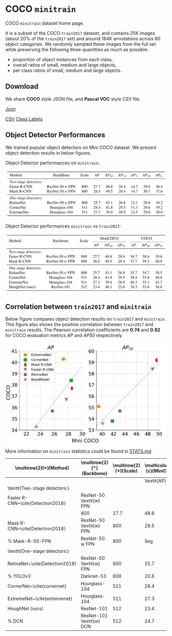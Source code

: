 # COCO `minitrain`

COCO `minitrain` dataset home page.

It is a subset of the COCO `train2017` dataset, and contains 25K images (about 20% of the `train2017` set) and  around 184K annotations across 80 object categories. We randomly sampled these images from the full set while preserving the following three quantities as much as possible:
* proportion of object instances from each class,
* overall ratios of small, medium and large objects,
* per class ratios of small, medium and large objects.

## Download
We share **COCO** style JSON file, and **Pascal VOC** style CSV file.

[Json](https://drive.google.com/open?id=1lezhgY4M_Ag13w0dEzQ7x_zQ_w0ohjin)

[CSV](https://drive.google.com/open?id=1i12p23cXlqp1QrXjAD_vu467r4q67Mq9) [Class Labels](https://drive.google.com/file/d/1xmjxfdnFxZnD1IFpkpj2Yub9Wvv97-Kd/view?usp=sharing) 

## Object Detector Performances

We trained popular object detectors on Mini COCO dataset. We present object detection results in below figures.

Object Detector performances on `minitrain`:

![obj_det_minicoco](/figures/minicoco_det.png)


Object Detector performances `minitrain` vs `train2017`:

![obj_det_minicoco](/figures/minicoco_det_compare.png)

## Correlation between `train2017` and `minitrain`

Below figure compares object detection results on `train2017` and `minitrain`. This figure also shows the positive correlation between `train2017` and `minitrain` results. The Pearson correlation coefficients are **0.74** and **0.92** for COCO evaluation metrics *AP* and *AP50* respectively.

<img src="/figures/pearson.png" width="500">

More information on `minitrain` statistics could be found in [STATS.md](STATS.md)


| \\multirow\{2\}\{\*\}\{Method\}       | \\multirow\{2\}\{\*\}\{Backbone\} | \\multirow\{2\}\{\*\}\{Scale\} | \\multicolumn\{3\}\{c\}\{MiniCOCO\} | \\multicolumn\{3\}\{c\}\{COCO\} |
|---------------------------------------|-----------------------------------|--------------------------------|-------------------------------------|---------------------------------|
|                                       |                                   |                                | \\textit\{AP\}                      | \\textit\{AP$\_\{50\}$\}        | \\textit\{AP$\_\{75\}$\} | \\textit\{AP\} | \\textit\{AP$\_\{50\}$\} | \\textit\{AP$\_\{75\}$\} |
| \\textit\{Two\-stage detectors:\}     |                                   |                                |                                     |                                 |                          |                |                          |                          |
| Faster R\-CNN~\\cite\{Detectron2018\} | ResNet\-50 \\textit\{w\} FPN      |
|                                       | 800                               | 27\.7                          | 48\.8                               | 28\.4                           | 36\.7                    | 58\.4          | 39\.6                    |
| Mask R\-CNN~\\cite\{Detectron2018\}   | ResNet\-50 \\textit\{w\} FPN      | 800                            | 28\.5                               | 49\.5                           | 29\.4                    | 37\.7          | 59\.2                    | 40\.9                    |
| % Mask\-R\-50\-FPN                    | ResNet\-50 w FPN                  | 800                            | Seg                                 | 26\.7                           | 46\.0                    | 27\.4          | 10\.5                    | 28\.6                    | 40\.4 |
| \\textit\{One\-stage detectors:\}     |                                   |                                |                                     |                                 |                          |                |                          |                          |
| RetinaNet~\\cite\{Detectron2018\}     | ResNet\-50 \\textit\{w\} FPN      | 800                            | 25\.7                               | 43\.1                           | 26\.8                    | 35\.7          | 54\.7                    | 38\.5                    |
| % YOLOv3                              | Darknet\-53                       | 608                            | 20\.6                               | 38\.2                           | 20\.3                    | 8\.7           | 21\.9                    | 28\.6                    |
| CornerNet~\\cite\{cornernet\}         | Hourglass\-104                    | 511                            | 28\.4                               | 41\.8                           | 29\.5                    | 38\.4          | 53\.8                    | 40\.9                    |
| ExtremeNet~\\cite\{extremenet\}       | Hourglass\-104                    | 511                            | 27\.3                               | 39\.4                           | 28\.9                    | 40\.3          | 55\.1                    | 43\.7                    |
| HoughNet \(ours\)                     | ResNet\-101                       | 512                            | 23\.4                               | 40\.1                           | 23\.6                    | 34\.3          | 53\.6                    | 36\.6                    |
| %  DCN                                | ResNet\-101 \\textit\{w\} DCN     | 512                            | 24\.7                               | 41\.3                           | 25\.5                    | 7\.6           | 26\.8                    | 38\.0                    |

